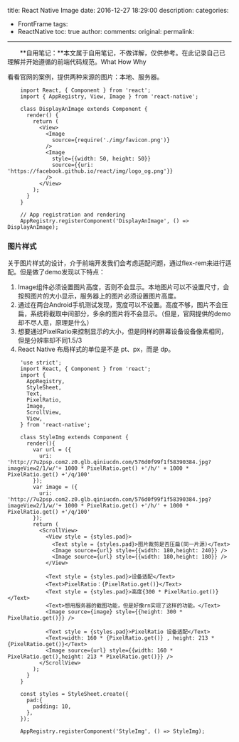 title: React Native Image
date: 2016-12-27 18:29:00
description: 
categories:
- FrontFrame
tags:
- ReactNative
toc: true
author:
comments:
original:
permalink: 
---

　　**自用笔记：**本文属于自用笔记，不做详解，仅供参考。在此记录自己已理解并开始遵循的前端代码规范。What How Why
<!-- more -->
看看官网的案例，提供两种来源的图片：本地、服务器。<!-- 当然它也支持在android中显 示GIF 和 WebP 图片，方式如下： -->

```
	import React, { Component } from 'react';
	import { AppRegistry, View, Image } from 'react-native';

	class DisplayAnImage extends Component {
	  render() {
	    return (
	      <View>
	        <Image
	          source={require('./img/favicon.png')}
	        />
	        <Image
	          style={{width: 50, height: 50}}
	          source={{uri: 'https://facebook.github.io/react/img/logo_og.png'}}
	        />
	      </View>
	    );
	  }
	}

	// App registration and rendering
	AppRegistry.registerComponent('DisplayAnImage', () => DisplayAnImage);
```

### 图片样式

关于图片样式的设计，介于前端开发我们会考虑适配问题，通过flex-rem来进行适配。但是做了demo发现以下特点：
1. Image组件必须设置图片高度，否则不会显示。本地图片可以不设置尺寸，会按照图片的大小显示，服务器上的图片必须设置图片高度。
1. 通过在两台Android手机测试发现，宽度可以不设置。高度不够，图片不会压扁，系统将截取中间部分，多余的图片将不会显示。（但是，官网提供的demo却不尽人意，原理是什么）
1. 想要通过PixelRatio来控制显示的大小，但是同样的屏幕设备设备像素相同，但是分辨率却不同1.5/3
1. React Native 布局样式的单位是不是 pt、px，而是 dp。

```
	'use strict';
	import React, { Component } from 'react';
	import {
	  AppRegistry,
	  StyleSheet,
	  Text,
	  PixelRatio,
	  Image,
	  ScrollView,
	  View,
	} from 'react-native';

	class StyleImg extends Component {
	  render(){
	    var url = ({
	      uri: 'http://7u2psp.com2.z0.glb.qiniucdn.com/576d0f99f1f58390384.jpg?imageView2/1/w/'+ 1000 * PixelRatio.get() +'/h/' + 1000 * PixelRatio.get() +'/q/100'
	    });
	    var image = ({
	      uri: 'http://7u2psp.com2.z0.glb.qiniucdn.com/576d0f99f1f58390384.jpg?imageView2/1/w/'+ 1000 * PixelRatio.get() +'/h/' + 1000 * PixelRatio.get() +'/q/100'
	    });
	    return (
	      <ScrollView>
	        <View style = {styles.pad}>
	          <Text style = {styles.pad}>图片裁剪是否压扁(同一片源)</Text>
	          <Image source={url} style={{width: 180,height: 240}} />
	          <Image source={url} style={{width: 180,height: 180}} />
	        </View>

	        <Text style = {styles.pad}>设备适配</Text>
	        <Text>PixelRatio：{PixelRatio.get()}</Text>
	        <Text style = {styles.pad}>高度{300 * PixelRatio.get()}</Text>
	        <Text>想用服务器的截图功能，但是好像rn实现了这样的功能。</Text>
	        <Image source={image} style={{height: 300 * PixelRatio.get()}} />

	        <Text style = {styles.pad}>PixelRatio 设备适配</Text>
	        <Text>width: 160 * {PixelRatio.get()} , height: 213 * {PixelRatio.get()}</Text>
	        <Image source={url} style={{width: 160 * PixelRatio.get(),height: 213 * PixelRatio.get()}} />
	      </ScrollView>
	    );
	  }
	}

	const styles = StyleSheet.create({
	  pad:{
	    padding: 10,
	  },
	});

	AppRegistry.registerComponent('StyleImg', () => StyleImg);
```